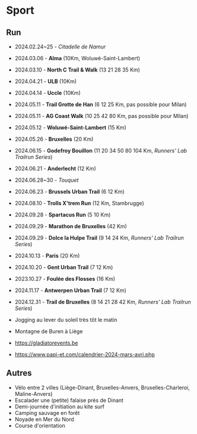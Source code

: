 # Sport

## Run

* 2024.02.24~25 - _Citadelle de Namur_
* 2024.03.06 - **Alma** (10Km, Woluwé-Saint-Lambert)
* 2024.03.10 - **North C Trail & Walk** (13 21 28 35 Km)
* 2024.04.21 - **ULB** (10Km)
* 2024.04.14 - **Uccle** (10Km)
* 2024.05.11 - **Trail Grotte de Han** (6 12 25 Km, pas possible pour Milan)
* 2024.05.11 - **AG Coast Walk** (10 25 42 80 Km, pas possible pour Milan)
* 2024.05.12 - **Woluwé-Saint-Lambert** (15 Km)
* 2024.05.26 - **Bruxelles** (20 Km)
* 2024.06.15 - **Godefroy Bouillon** (11 20 34 50 80 104 Km, _Runners' Lab Trailrun Series_)
* 2024.06.21 - **Anderlecht** (12 Km)
* 2024.06.28~30 - _Touquet_
* 2024.06.23 - **Brussels Urban Trail** (6 12 Km)
* 2024.08.10 - **Trolls X'trem Run** (12 Km, Stambrugge)
* 2024.09.28 - **Spartacus Run** (5 10 Km)
* 2024.09.29 - **Marathon de Bruxelles** (42 Km)
* 2024.09.29 - **Dolce la Hulpe Trail** (9 14 24 Km, _Runners' Lab Trailrun Series_)
* 2024.10.13 - **Paris** (20 Km)
* 2024.10.20 - **Gent Urban Trail** (7 12 Km)
* 2023.10.27 - **Foulée des Flosses** (16 Km)
* 2024.11.17 - **Antwerpen Urban Trail** (7 12 Km)
* 2024.12.31 - **Trail de Bruxelles** (8 14 21 28 42 Km, _Runners' Lab Trailrun Series_)

* Jogging au lever du soleil très tôt le matin  
* Montagne de Buren à Liège

* <https://gladiatorevents.be>
* <https://www.papi-et.com/calendrier-2024-mars-avri.php>

## Autres

* Vélo entre 2 villes (Liège-Dinant, Bruxelles-Anvers, Bruxelles-Charleroi, Maline-Anvers)
* Escalader une (petite) falaise près de Dinant
* Demi-journée d'initiation au kite surf  
* Camping sauvage en forêt  
* Noyade en Mer du Nord
* Course d'orientation
